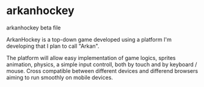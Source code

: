 # arkanhockey
arkanhockey beta file

ArkanHockey is a top-down game developed using a platform I'm developing that I plan to call "Arkan".

The platform will allow easy implementation of game logics, sprites animation, physics, a simple input controll, both by touch and by keyboard / mouse. Cross compatible between different devices and differend browsers aiming to run smoothly on mobile devices.
